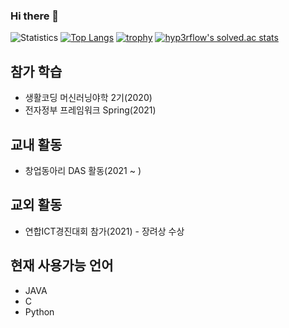 ### Hi there 👋
![Statistics](https://github-readme-stats.vercel.app/api?username=BGH0827&show_icons=true)
[![Top Langs](https://github-readme-stats.vercel.app/api/top-langs/?username=BGH0827&layout=compact&langs_count=8)](https://github.com/anuraghazra/github-readme-stats)
[![trophy](https://github-profile-trophy.vercel.app/?username=BGH0827&theme=chalk&row=1&column=7)](https://github.com/ryo-ma/github-profile-trophy)
[![hyp3rflow's solved.ac stats](https://github-readme-solvedac.hyp3rflow.vercel.app/api/?handle=pedov46)](https://solved.ac/profile/pedov46)

## 참가 학습
- 생활코딩 머신러닝야학 2기(2020)
- 전자정부 프레임워크 Spring(2021)

## 교내 활동
- 창업동아리 DAS 활동(2021 ~ )

## 교외 활동
- 연합ICT경진대회 참가(2021) - 장려상 수상

## 현재 사용가능 언어
- JAVA
- C
- Python
<!--
**BGH0827/BGH0827** is a ✨ _special_ ✨ repository because its `README.md` (this file) appears on your GitHub profile.
